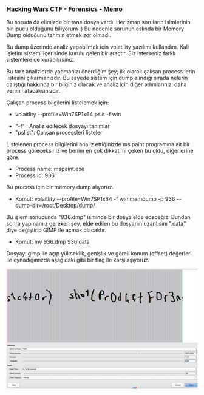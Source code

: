### Hacking Wars CTF - Forensics - Memo

Bu soruda da elimizde bir tane dosya vardı. Her zman soruların isimlerinin bir ipucu olduğunu biliyorum :) Bu nedenle sorunun aslında bir Memory Dump olduğunu tahmin etmek zor olmadı.

Bu dump üzerinde analiz yapabilmek için volatility yazılımı kullandım. Kali işletim sistemi içerisinde kurulu gelen bir araçtır. Siz isterseniz farklı sistemlere de kurabilirsiniz.

Bu tarz analizlerde yapmanızı önerdiğim şey; ilk olarak çalışan process lerin listesini çıkarmanızdır. Bu sayede sistem için dump alındığı sırada nelerin çalıştığı hakkında bir bilginiz olacak ve analiz için diğer adımlarınızı daha verimli atacaksınızdır.

Çalışan process bilgilerini listelemek için:
 * volaitlity --profile=Win7SP1x64 pslit -f win 
  - "-f" : Analiz edilecek dosyayı tanımlar
  - "pslist": Çalışan processleri listeler

Listelenen process bilgilerini analiz ettiğinizde ms paint programına ait bir process göreceksiniz ve benim en çok dikkatimi çeken bu oldu, diğerlerine göre.

* Process name: mspaint.exe
* Process id: 936

Bu process için bir memory dump alıyoruz.

* Komut: volaitlity --profile=Win7SP1x64 -f win memdump -p 936 --dump-dir=/root/Desktop/dump/

Bu işlem sonucunda "936.dmp" isminde bir dosya elde edeceğiz. Bundan sonra yapmamız gereken şey, elde edilen bu dosyanın uzantısını ".data" diye değiştirip GİMP ile açmak olacaktır.

* Komut: mv 936.dmp 936.data

Dosyayı gimp ile açıp yükseklik, genişlik ve göreli konum (offset) değerleri ile oynadığımızda aşağıdaki gibi bir flag ile karşılaşıyoruz.

<img src="/Mobil/Mobil400/Resimler/mspaint.png"/>
